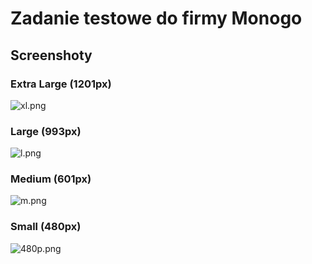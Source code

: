 # Zadanie testowe do firmy Monogo

## Screenshoty
### Extra Large (1201px)
![xl.png](https://raw.githubusercontent.com/KongoPL/monogo-task/master/screenshots/xl.png)

### Large (993px)
![l.png](https://raw.githubusercontent.com/KongoPL/monogo-task/master/screenshots/l.png)

### Medium (601px)
![m.png](https://raw.githubusercontent.com/KongoPL/monogo-task/master/screenshots/m.png)

### Small (480px)
![480p.png](https://raw.githubusercontent.com/KongoPL/monogo-task/master/screenshots/480p.png)
